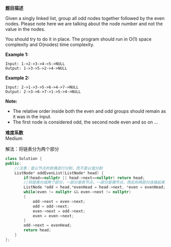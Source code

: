 **题目描述**   

Given a singly linked list, group all odd nodes together followed by the even nodes. Please note here we are talking about the node number and not the value in the nodes.

You should try to do it in place. The program should run in O(1) space complexity and O(nodes) time complexity.

**Example 1:**

```
Input: 1->2->3->4->5->NULL
Output: 1->3->5->2->4->NULL
```

**Example 2:**

```
Input: 2->1->3->5->6->4->7->NULL
Output: 2->3->6->7->1->5->4->NULL
```

**Note:**

- The relative order inside both the even and odd groups should remain as it was in the input.
- The first node is considered odd, the second node even and so on ...

**难度系数**    
Medium

解法：将链表分为两个部分
```c++
class Solution {
public:
    //注意：是以节点的奇偶进行分割，而不是以值分割
    ListNode* oddEvenList(ListNode* head) {
        if(head==nullptr || head->next==nullptr) return head;
        //将链表分成两个部分，一部分是奇节点，一部分是偶节点，而后将两部分连接起来
        ListNode *odd = head,*evenHead = head->next, *even = evenHead;
        while(even != nullptr && even->next != nullptr)
        {
            odd->next = even->next;
            odd = odd->next;
            even->next = odd->next;
            even = even->next;
        }
        odd->next = evenHead;
        return head;
    }
};
```